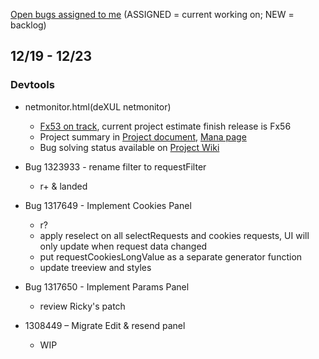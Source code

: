 [Open bugs assigned to me](https://bugzilla.mozilla.org/buglist.cgi?quicksearch=assignee%3Agasolin%40mozilla.com) (ASSIGNED = current working on; NEW = backlog)

## 12/19 - 12/23

### Devtools

- netmonitor.html(deXUL netmonitor)
  - [Fx53 on track](https://wiki.mozilla.org/DevTools/Netmonitor/Archive), current project estimate finish release is Fx56
  - Project summary in [Project document], [Mana page]
  - Bug solving status available on [Project Wiki]

- Bug 1323933 - rename filter to requestFilter
  - r+ & landed

- Bug 1317649 - Implement Cookies Panel
  - r?
  - apply reselect on all selectRequests and cookies requests, UI will only update when request data changed
  - put requestCookiesLongValue as a separate generator function
  - update treeview and styles

- Bug 1317650 - Implement Params Panel
  - review Ricky's patch

- 1308449 – Migrate Edit & resend panel
  - WIP

[Project document]: https://docs.google.com/document/d/19lyV04YtfX9X5ev2rhFeIuQPaVApgl8qdFpe4Rw4Np4/edit
[Mana page]: https://mana.mozilla.org/wiki/display/PM/Netmonitor+Project+Update
[Project Wiki]:  https://wiki.mozilla.org/DevTools/Netmonitor

